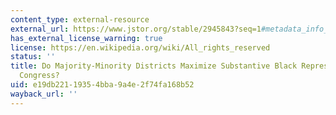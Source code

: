 ```yaml
---
content_type: external-resource
external_url: https://www.jstor.org/stable/2945843?seq=1#metadata_info_tab_contents
has_external_license_warning: true
license: https://en.wikipedia.org/wiki/All_rights_reserved
status: ''
title: Do Majority-Minority Districts Maximize Substantive Black Representation in
  Congress?
uid: e19db221-1935-4bba-9a4e-2f74fa168b52
wayback_url: ''
---
```

